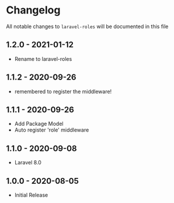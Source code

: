 # Changelog

All notable changes to `laravel-roles` will be documented in this file

##  1.2.0 - 2021-01-12

- Rename to laravel-roles

##  1.1.2 - 2020-09-26

- remembered to register the middleware!

##  1.1.1 - 2020-09-26

- Add Package Model
- Auto register 'role' middleware

##  1.1.0 - 2020-09-08

- Laravel 8.0

##  1.0.0 - 2020-08-05

- Initial Release
